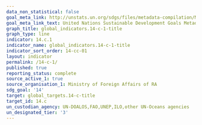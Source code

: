 ```yaml
---
data_non_statistical: false
goal_meta_link: http://unstats.un.org/sdgs/files/metadata-compilation/Metadata-Goal-14.pdf
goal_meta_link_text: United Nations Sustainable Development Goals Metadata (pdf 288kB)
graph_title: global_indicators.14-c-1-title
graph_type: line
indicator: 14.c.1
indicator_name: global_indicators.14-c-1-title
indicator_sort_order: 14-cc-01
layout: indicator
permalink: /14-c-1/
published: true
reporting_status: complete
source_active_1: true
source_organisation_1: Ministry of Foreign Affairs of RA
sdg_goal: '14'
target: global_targets.14-c-title
target_id: 14.c
un_custodian_agency: UN-DOALOS,FAO,UNEP,ILO,other UN-Oceans agencies
un_designated_tier: '3'
---
```

